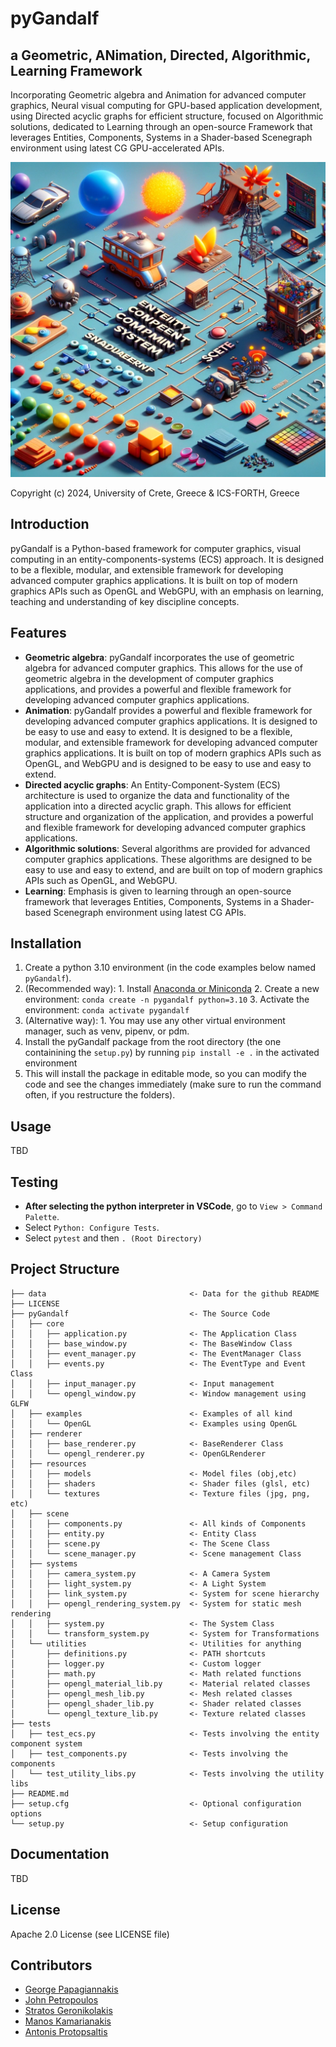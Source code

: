 # pyGandalf

## a **G**eometric, **AN**imation, **D**irected, **A**lgorithmic, **L**earning **F**ramework

Incorporating Geometric algebra and Animation for advanced computer graphics, Neural visual computing for GPU-based application development, using Directed acyclic graphs for efficient structure, focused on Algorithmic solutions, dedicated to Learning through an open-source Framework that leverages Entities, Components, Systems in a Shader-based Scenegraph environment using latest CG GPU-accelerated APIs.

![concept of pyGandalf][def]

[def]: ./data/images/pygandalf1.png

Copyright (c) 2024, University of Crete, Greece & ICS-FORTH, Greece

## Introduction

pyGandalf is a Python-based framework for computer graphics, visual computing in an entity-components-systems (ECS) approach. It is designed to be a flexible, modular, and extensible framework for developing advanced computer graphics applications. It is built on top of modern graphics APIs such as OpenGL and WebGPU, with an emphasis on learning, teaching and understanding of key discipline concepts.

## Features

- **Geometric algebra**: pyGandalf incorporates the use of geometric algebra for advanced computer graphics. This allows for the use of geometric algebra in the development of computer graphics applications, and provides a powerful and flexible framework for developing advanced computer graphics applications.
- **Animation**: pyGandalf provides a powerful and flexible framework for developing advanced computer graphics applications. It is designed to be easy to use and easy to extend. It is designed to be a flexible, modular, and extensible framework for developing advanced computer graphics applications. It is built on top of modern graphics APIs such as OpenGL, and WebGPU and is designed to be easy to use and easy to extend.
- **Directed acyclic graphs**:  An Entity-Component-System (ECS) architecture is used to organize the data and functionality of the application into a directed acyclic graph. This allows for efficient structure and organization of the application, and provides a powerful and flexible framework for developing advanced computer graphics applications.
- **Algorithmic solutions**: Several algorithms are provided for advanced computer graphics applications. These algorithms are designed to be easy to use and easy to extend, and are built on top of modern graphics APIs such as OpenGL, and WebGPU.
- **Learning**: Emphasis is given to learning through an open-source framework that leverages Entities, Components, Systems in a Shader-based Scenegraph environment using latest CG APIs.

## Installation

1. Create a python 3.10 environment (in the code examples below named `pyGandalf`).
  1. (Recommended way): 
    1. Install [Anaconda or Miniconda](https://docs.conda.io/projects/conda/en/latest/user-guide/install/index.html) 
    2. Create a new environment: ```conda create -n pygandalf python=3.10```
    3. Activate the environment: ```conda activate pygandalf```
  2. (Alternative way):
    1. You may use any other virtual environment manager, such as venv, pipenv, or pdm.
2. Install the pyGandalf package from the root directory (the one containining the `setup.py`) by running ```pip install -e .``` in the activated environment
  1. This will install the package in editable mode, so you can modify the code and see the changes immediately (make sure to run the command often, if you restructure the folders).

## Usage

TBD

## Testing

- **After selecting the python interpreter in VSCode**, go to ```View > Command Palette```.
- Select ```Python: Configure Tests```.
- Select ```pytest``` and then ```. (Root Directory)```


## Project Structure

```
├── data                                <- Data for the github README
├── LICENSE
├── pyGandalf                           <- The Source Code
│   ├── core                            
│   │   ├── application.py              <- The Application Class
│   │   ├── base_window.py              <- The BaseWindow Class
│   │   ├── event_manager.py            <- The EventManager Class
│   │   ├── events.py                   <- The EventType and Event Class
│   │   ├── input_manager.py            <- Input management
│   │   └── opengl_window.py            <- Window management using GLFW
│   ├── examples                        <- Examples of all kind
│   │   └── OpenGL                      <- Examples using OpenGL
│   ├── renderer
│   │   ├── base_renderer.py            <- BaseRenderer Class
│   │   └── opengl_renderer.py          <- OpenGLRenderer
│   ├── resources
│   │   ├── models                      <- Model files (obj,etc)
│   │   ├── shaders                     <- Shader files (glsl, etc)
│   │   └── textures                    <- Texture files (jpg, png, etc)
│   ├── scene
│   │   ├── components.py               <- All kinds of Components
│   │   ├── entity.py                   <- Entity Class
│   │   ├── scene.py                    <- The Scene Class
│   │   └── scene_manager.py            <- Scene management Class
│   ├── systems
│   │   ├── camera_system.py            <- A Camera System
│   │   ├── light_system.py             <- A Light System 
│   │   ├── link_system.py              <- System for scene hierarchy
│   │   ├── opengl_rendering_system.py  <- System for static mesh rendering
│   │   ├── system.py                   <- The System Class 
│   │   └── transform_system.py         <- System for Transformations
│   └── utilities                       <- Utilities for anything
│       ├── definitions.py              <- PATH shortcuts 
│       ├── logger.py                   <- Custom logger 
│       ├── math.py                     <- Math related functions
│       ├── opengl_material_lib.py      <- Material related classes
│       ├── opengl_mesh_lib.py          <- Mesh related classes       
│       ├── opengl_shader_lib.py        <- Shader related classes
│       └── opengl_texture_lib.py       <- Texture related classes
├── tests
│   ├── test_ecs.py                     <- Tests involving the entity component system
│   ├── test_components.py              <- Tests involving the components
│   └── test_utility_libs.py            <- Tests involving the utility libs
├── README.md
├── setup.cfg                           <- Optional configuration options
└── setup.py                            <- Setup configuration 
``` 


## Documentation

TBD

## License

Apache 2.0 License (see LICENSE file)

## Contributors

- [George Papagiannakis](https://george.papagiannakis.org)
- [John Petropoulos](https://github.com/johnoyo)
- [Stratos Geronikolakis](https://github.com/stratosger)
- [Manos Kamarianakis](https://github.com/kamarianakis)
- [Antonis Protopsaltis](https://github.com/aprotopsaltis)
